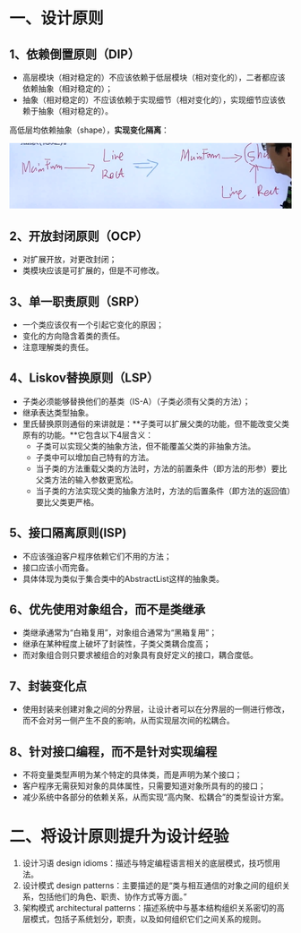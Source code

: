 # 一、设计原则

## 1、依赖倒置原则（DIP）

- 高层模块（相对稳定的）不应该依赖于低层模块（相对变化的），二者都应该依赖抽象（相对稳定的）；
- 抽象（相对稳定的）不应该依赖于实现细节（相对变化的），实现细节应该依赖于抽象（相对稳定的）。

高低层均依赖抽象（shape），**实现变化隔离**：

![高低层均依赖抽象](1_面向对象设计原则.assets/1558266870815.png)



## 2、开放封闭原则（OCP）

- 对扩展开放，对更改封闭；
- 类模块应该是可扩展的，但是不可修改。

## 3、单一职责原则（SRP）

- 一个类应该仅有一个引起它变化的原因；
- 变化的方向隐含着类的责任。
- 注意理解类的责任。

## 4、Liskov替换原则（LSP）

- 子类必须能够替换他们的基类（IS-A）（子类必须有父类的方法）；
- 继承表达类型抽象。
- 里氏替换原则通俗的来讲就是：**子类可以扩展父类的功能，但不能改变父类原有的功能。**它包含以下4层含义：
  - 子类可以实现父类的抽象方法，但不能覆盖父类的非抽象方法。
  - 子类中可以增加自己特有的方法。
  - 当子类的方法重载父类的方法时，方法的前置条件（即方法的形参）要比父类方法的输入参数更宽松。
  - 当子类的方法实现父类的抽象方法时，方法的后置条件（即方法的返回值）要比父类更严格。

## 5、接口隔离原则(ISP)

- 不应该强迫客户程序依赖它们不用的方法；
- 接口应该小而完备。
- 具体体现为类似于集合类中的AbstractList这样的抽象类。

## 6、优先使用对象组合，而不是类继承

- 类继承通常为“白箱复用”，对象组合通常为“黑箱复用”；
- 继承在某种程度上破坏了封装性，子类父类耦合度高；
- 而对象组合则只要求被组合的对象具有良好定义的接口，耦合度低。

## 7、封装变化点

- 使用封装来创建对象之间的分界层，让设计者可以在分界层的一侧进行修改，而不会对另一侧产生不良的影响，从而实现层次间的松耦合。

## 8、针对接口编程，而不是针对实现编程

- 不将变量类型声明为某个特定的具体类，而是声明为某个接口；
- 客户程序无需获知对象的具体属性，只需要知道对象所具有的的接口；
- 减少系统中各部分的依赖关系，从而实现“高内聚、松耦合”的类型设计方案。



# 二、将设计原则提升为设计经验

1. 设计习语 design idioms：描述与特定编程语言相关的底层模式，技巧惯用法。
2. 设计模式 design patterns：主要描述的是“类与相互通信的对象之间的组织关系，包括他们的角色、职责、协作方式等方面。”
3. 架构模式 architectural patterns：描述系统中与基本结构组织关系密切的高层模式，包括子系统划分，职责，以及如何组织它们之间关系的规则。